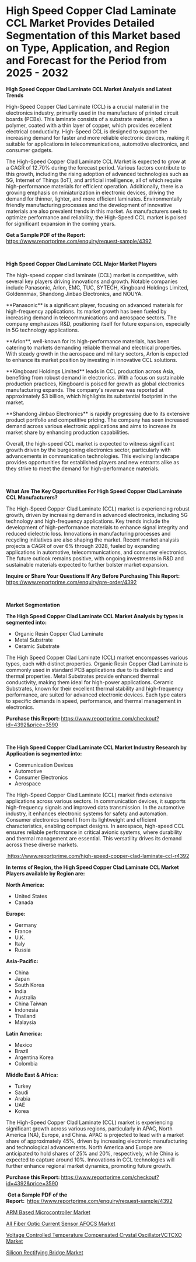 <p><h1>High Speed Copper Clad Laminate CCL Market Provides Detailed Segmentation of this Market based on Type, Application, and Region and Forecast for the Period from 2025 - 2032</h1></p><p><strong>High Speed Copper Clad Laminate CCL Market Analysis and Latest Trends</strong></p>
<p><p>High-Speed Copper Clad Laminate (CCL) is a crucial material in the electronics industry, primarily used in the manufacture of printed circuit boards (PCBs). This laminate consists of a substrate material, often a polymer, coated with a thin layer of copper, which provides excellent electrical conductivity. High-Speed CCL is designed to support the increasing demand for faster and more reliable electronic devices, making it suitable for applications in telecommunications, automotive electronics, and consumer gadgets.</p><p>The High-Speed Copper Clad Laminate CCL Market is expected to grow at a CAGR of 12.70% during the forecast period. Various factors contribute to this growth, including the rising adoption of advanced technologies such as 5G, Internet of Things (IoT), and artificial intelligence, all of which require high-performance materials for efficient operation. Additionally, there is a growing emphasis on miniaturization in electronic devices, driving the demand for thinner, lighter, and more efficient laminates. Environmentally friendly manufacturing processes and the development of innovative materials are also prevalent trends in this market. As manufacturers seek to optimize performance and reliability, the High-Speed CCL market is poised for significant expansion in the coming years.</p></p>
<p><strong>Get a Sample PDF of the Report:&nbsp;</strong> <a href="https://www.reportprime.com/enquiry/request-sample/4392?utm_campaign=1840&utm_medium=2&utm_source=Github&utm_content=ia&utm_term=19032025&utm_id=high-speed-copper-clad-laminate-ccl">https://www.reportprime.com/enquiry/request-sample/4392</a></p>
<p>&nbsp;</p>
<p><strong>High Speed Copper Clad Laminate CCL Major Market Players</strong></p>
<p><p>The high-speed copper clad laminate (CCL) market is competitive, with several key players driving innovations and growth. Notable companies include Panasonic, Arlon, EMC, TUC, SYTECH, Kingboard Holdings Limited, Goldennmax, Shandong Jinbao Electronics, and NOUYA.</p><p>**Panasonic** is a significant player, focusing on advanced materials for high-frequency applications. Its market growth has been fueled by increasing demand in telecommunications and aerospace sectors. The company emphasizes R&D, positioning itself for future expansion, especially in 5G technology applications.</p><p>**Arlon**, well-known for its high-performance materials, has been catering to markets demanding reliable thermal and electrical properties. With steady growth in the aerospace and military sectors, Arlon is expected to enhance its market position by investing in innovative CCL solutions.</p><p>**Kingboard Holdings Limited** leads in CCL production across Asia, benefiting from robust demand in electronics. With a focus on sustainable production practices, Kingboard is poised for growth as global electronics manufacturing expands. The company's revenue was reported at approximately $3 billion, which highlights its substantial footprint in the market.</p><p>**Shandong Jinbao Electronics** is rapidly progressing due to its extensive product portfolio and competitive pricing. The company has seen increased demand across various electronic applications and aims to increase its market share by enhancing production capabilities.</p><p>Overall, the high-speed CCL market is expected to witness significant growth driven by the burgeoning electronics sector, particularly with advancements in communication technologies. This evolving landscape provides opportunities for established players and new entrants alike as they strive to meet the demand for high-performance materials.</p></p>
<p>&nbsp;</p>
<p><strong>What Are The Key Opportunities For High Speed Copper Clad Laminate CCL Manufacturers?</strong></p>
<p><p>The High-Speed Copper Clad Laminate (CCL) market is experiencing robust growth, driven by increasing demand in advanced electronics, including 5G technology and high-frequency applications. Key trends include the development of high-performance materials to enhance signal integrity and reduced dielectric loss. Innovations in manufacturing processes and recycling initiatives are also shaping the market. Recent market analysis projects a CAGR of over 6% through 2028, fueled by expanding applications in automotive, telecommunications, and consumer electronics. The future outlook remains positive, with ongoing investments in R&D and sustainable materials expected to further bolster market expansion.</p></p>
<p><strong>Inquire or Share Your Questions If Any Before Purchasing This Report:</strong> <a href="https://www.reportprime.com/enquiry/pre-order/4392?utm_campaign=1840&utm_medium=2&utm_source=Github&utm_content=ia&utm_term=19032025&utm_id=high-speed-copper-clad-laminate-ccl">https://www.reportprime.com/enquiry/pre-order/4392</a></p>
<p>&nbsp;</p>
<p><strong>Market Segmentation</strong></p>
<p><strong>The High Speed Copper Clad Laminate CCL Market Analysis by types is segmented into:</strong></p>
<p><ul><li>Organic Resin Copper Clad Laminate</li><li>Metal Substrate</li><li>Ceramic Substrate</li></ul></p>
<p><p>The High Speed Copper Clad Laminate (CCL) market encompasses various types, each with distinct properties. Organic Resin Copper Clad Laminate is commonly used in standard PCB applications due to its dielectric and thermal properties. Metal Substrates provide enhanced thermal conductivity, making them ideal for high-power applications. Ceramic Substrates, known for their excellent thermal stability and high-frequency performance, are suited for advanced electronic devices. Each type caters to specific demands in speed, performance, and thermal management in electronics.</p></p>
<p><strong>Purchase this Report:&nbsp;</strong><a href="https://www.reportprime.com/checkout?id=4392&price=3590&utm_campaign=1840&utm_medium=2&utm_source=Github&utm_content=ia&utm_term=19032025&utm_id=high-speed-copper-clad-laminate-ccl">https://www.reportprime.com/checkout?id=4392&price=3590</a></p>
<p>&nbsp;</p>
<p><strong>The High Speed Copper Clad Laminate CCL Market Industry Research by Application is segmented into:</strong></p>
<p><ul><li>Communication Devices</li><li>Automotive</li><li>Consumer Electronics</li><li>Aerospace</li></ul></p>
<p><p>The High-Speed Copper Clad Laminate (CCL) market finds extensive applications across various sectors. In communication devices, it supports high-frequency signals and improved data transmission. In the automotive industry, it enhances electronic systems for safety and automation. Consumer electronics benefit from its lightweight and efficient characteristics, enabling compact designs. In aerospace, high-speed CCL ensures reliable performance in critical avionic systems, where durability and thermal management are essential. This versatility drives its demand across these diverse markets.</p></p>
<p><a href="https://www.reportprime.com/high-speed-copper-clad-laminate-ccl-r4392?utm_campaign=1840&utm_medium=2&utm_source=Github&utm_content=ia&utm_term=19032025&utm_id=high-speed-copper-clad-laminate-ccl">&nbsp;https://www.reportprime.com/high-speed-copper-clad-laminate-ccl-r4392</a></p>
<p><strong>In terms of Region, the High Speed Copper Clad Laminate CCL Market Players available by Region are:</strong></p>
<p>
    <p> <strong> North America: </strong>
        <ul>
            <li>United States</li>
            <li>Canada</li>
        </ul>
        </p> 
    <p> <strong> Europe: </strong>
        <ul>
            <li>Germany</li>
            <li>France</li>
            <li>U.K.</li>
            <li>Italy</li>
            <li>Russia</li>
        </ul>
        </p> 
    <p> <strong> Asia-Pacific: </strong>
        <ul>
            <li>China</li>
            <li>Japan</li>
            <li>South Korea</li>
            <li>India</li>
            <li>Australia</li>
            <li>China Taiwan</li>
            <li>Indonesia</li>
            <li>Thailand</li>
            <li>Malaysia</li>
        </ul>
        </p> 
    <p> <strong> Latin America: </strong>
        <ul>
            <li>Mexico</li>
            <li>Brazil</li>
            <li>Argentina Korea</li>
            <li>Colombia</li>
        </ul>
        </p> 
    <p> <strong> Middle East & Africa: </strong>
        <ul>
            <li>Turkey</li>
            <li>Saudi</li>
            <li>Arabia</li>
            <li>UAE</li>
            <li>Korea</li>
        </ul>
    </p>
    </p>
<p><p>The High-Speed Copper Clad Laminate (CCL) market is experiencing significant growth across various regions, particularly in APAC, North America (NA), Europe, and China. APAC is projected to lead with a market share of approximately 45%, driven by increasing electronic manufacturing and technological advancements. North America and Europe are anticipated to hold shares of 25% and 20%, respectively, while China is expected to capture around 10%. Innovations in CCL technologies will further enhance regional market dynamics, promoting future growth.</p></p>
<p><strong>Purchase this Report: </strong><a href="https://www.reportprime.com/checkout?id=4392&price=3590&utm_campaign=1840&utm_medium=2&utm_source=Github&utm_content=ia&utm_term=19032025&utm_id=high-speed-copper-clad-laminate-ccl">https://www.reportprime.com/checkout?id=4392&price=3590</a></p>
<p>&nbsp;<strong>Get a Sample PDF of the Report:&nbsp;&nbsp;</strong><a href="https://www.reportprime.com/enquiry/request-sample/4392?utm_campaign=1840&utm_medium=2&utm_source=Github&utm_content=ia&utm_term=19032025&utm_id=high-speed-copper-clad-laminate-ccl">https://www.reportprime.com/enquiry/request-sample/4392</a></p>
<p><strong></strong></p>
<p><p><a href="https://github.com/arionmp/Market-Research-Report-List-5/blob/main/arm-based-microcontroller-market.md?utm_campaign=1840&utm_medium=2&utm_source=Github&utm_content=ia&utm_term=19032025&utm_id=high-speed-copper-clad-laminate-ccl">ARM Based Microcontroller Market</a></p><p><a href="https://github.com/shiahbuyerin/Market-Research-Report-List-1/blob/main/all-fiber-optic-current-sensor-afocs-market.md?utm_campaign=1840&utm_medium=2&utm_source=Github&utm_content=ia&utm_term=19032025&utm_id=high-speed-copper-clad-laminate-ccl">All Fiber Optic Current Sensor AFOCS Market</a></p><p><a href="https://github.com/fahieraudau9/Market-Research-Report-List-1/blob/main/voltage-controlled-temperature-compensated-crystal-oscillatorvctcxo-market.md?utm_campaign=1840&utm_medium=2&utm_source=Github&utm_content=ia&utm_term=19032025&utm_id=high-speed-copper-clad-laminate-ccl">Voltage Controlled Temperature Compensated Crystal OscillatorVCTCXO Market</a></p><p><a href="https://github.com/maikefelanc3/Market-Research-Report-List-1/blob/main/silicon-rectifying-bridge-market.md?utm_campaign=1840&utm_medium=2&utm_source=Github&utm_content=ia&utm_term=19032025&utm_id=high-speed-copper-clad-laminate-ccl">Silicon Rectifying Bridge Market</a></p></p>
